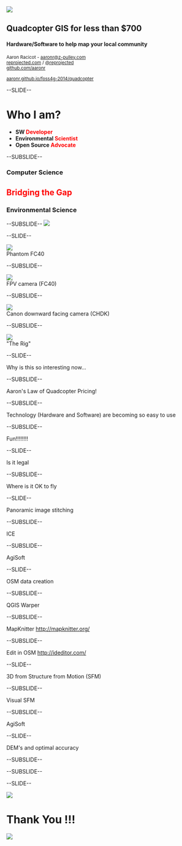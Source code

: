 <!------------------------------------------------------------>
<!--      FOSS4G 2014 - Quadcopter GIS on the cheap         -->
<!--      Target talk time - 20 min + 5 min questions       -->
<!------------------------------------------------------------>


<!------------------------------------------------------------>
<!-- Topic: Title slide -->

<img style="max-height: 300px;" src="images/quadcopter_cover.png">
<h2>Quadcopter GIS for less than $700</h2>
<h4>Hardware/Software to help map your local community</h4>
<p>
    <small>Aaron Racicot - <a href="mailto:aaronr@z-pulley.com">aaronr@z-pulley.com</a>
<br>
<a href="http://reprojected.com">reprojected.com</a> / <a href="http://twitter.com/reprojected">@reprojected</a> 
<br>
<a href="https://github.com/aaronr">github.com/aaronr</a>
<br><br>
<a href="http://aaronr.github.io/foss4g-2014/smalltown">aaronr.github.io/foss4g-2014/quadcopter</a>
</small>
</p>

<!------------------------------------------------------------>
--SLIDE--
<!-- Topic: Introduce myself -->

<h1>Who I am?</h1>

<ul>
  <li><strong>SW <span style="color:#ff0000;">Developer</span></strong></li>
  <li><strong>Environmental <span style="color:#ff0000;">Scientist</span></strong></li>
  <li><strong>Open Source <span style="color:#ff0000;">Advocate</span></strong></li>
</ul>

--SUBSLIDE--

  <h3>Computer Science</h3>
  <h2><span style="color:#ff0000;">Bridging the Gap</span></h2>
  <h3>Environmental Science</h3>

--SUBSLIDE--
<img src="images/whoami.png">


<!------------------------------------------------------------>
--SLIDE--
<!-- Topic: Hardware setup ... -->

<img style="max-height: 450px;" src="images/phantom_fc40.jpg">
<br>
Phantom FC40

--SUBSLIDE--

<img style="max-height: 450px;" src="images/fc40_camera.jpg">
<br>
FPV camera (FC40)

--SUBSLIDE--

<img style="max-height: 450px;" src="images/canon.jpg">
<br>
Canon downward facing camera (CHDK)

--SUBSLIDE--

<img style="max-height: 450px;" src="images/z-pulley_phantom.jpg">
<br>
"The Rig"

<!------------------------------------------------------------>
--SLIDE--
<!-- Topic: Why is this so interesting now ... -->

Why is this so interesting now...

--SUBSLIDE--

Aaron's Law of Quadcopter Pricing!

--SUBSLIDE--

Technology (Hardware and Software) are becoming so easy to use

--SUBSLIDE--

Fun!!!!!!!!

<!------------------------------------------------------------>
--SLIDE--
<!-- Topic: Is it legal ... -->

Is it legal

--SUBSLIDE--

Where is it OK to fly

<!------------------------------------------------------------>
--SLIDE--
<!-- Topic: Interesting workflows ... -->

Panoramic image stitching

--SUBSLIDE--

ICE

--SUBSLIDE--

AgiSoft

<!------------------------------------------------------------>
--SLIDE--
<!-- Topic: Interesting workflows ... -->

OSM data creation

--SUBSLIDE--

QGIS Warper

--SUBSLIDE--

MapKnitter
http://mapknitter.org/

--SUBSLIDE--

Edit in OSM
http://ideditor.com/

<!------------------------------------------------------------>
--SLIDE--
<!-- Topic: Interesting workflows ... -->

3D from Structure from Motion (SFM)

--SUBSLIDE--

Visual SFM

--SUBSLIDE--

AgiSoft

<!------------------------------------------------------------>
--SLIDE--
<!-- Topic: Future ... -->

DEM's and optimal accuracy

--SUBSLIDE--

--SUBSLIDE--

<!------------------------------------------------------------>
--SLIDE--
<!-- Topic: Thank You -->

<img style="max-height: 150px;" src="images/z-pulley.png"><h1>Thank You !!!</h1><img style="max-height: 150px;" src="images/cugos.png">

